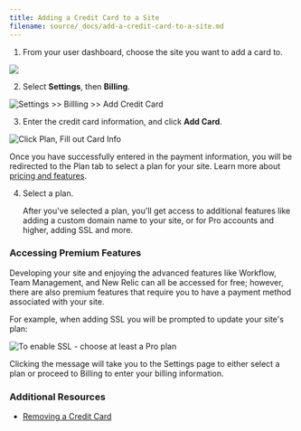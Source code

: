 ```yaml
---
title: Adding a Credit Card to a Site
filename: source/_docs/add-a-credit-card-to-a-site.md
---
```



1. From your user dashboard, choose the site you want to add a card to.

![](https://pantheon-systems.desk.com/customer/portal/attachments/305317)

2. Select **Settings**, then **Billing**.

![Settings >> Billling >> Add Credit Card](https://pantheon-systems.desk.com/customer/portal/attachments/305319)

3. Enter the credit card information, and click **Add Card**.

![Click Plan, Fill out Card Info](https://pantheon-systems.desk.com/customer/portal/attachments/87048)

Once you have successfully entered in the payment information, you will be redirected to the Plan tab to select a plan for your site. Learn more about [pricing and features](https://www.getpantheon.com/pricing).

4. Select a plan. 

    After you've selected a plan, you'll get access to additional features like adding a custom domain name to your site, or for Pro accounts and higher, adding SSL and more.

### Accessing Premium Features

Developing your site and enjoying the advanced features like Workflow, Team Management, and New Relic can all be accessed for free; however, there are also premium features that require you to have a payment method associated with your site.

For example, when adding SSL you will be prompted to update your site's plan:  
  
  
 ![To enable SSL - choose at least a Pro plan](https://pantheon-systems.desk.com/customer/portal/attachments/309237)


Clicking the message will take you to the Settings page to either select a plan or proceed to Billing to enter your billing information.

<!--<p><strong>NOTE: In order to change the actively billed card for a specific site, you will need already have <a href="http://helpdesk.getpantheon.com/customer/portal/articles/688411-adding-a-credit-card-to-your-account">a card associated with your user account.</a> If you do not have a credit card on your account you will not have a payment method available in the dropdown.</strong></p>-->
### Additional Resources

- [Removing a Credit Card](/documentation/howto/removing-a-credit-card/-removing-a-credit-card)

